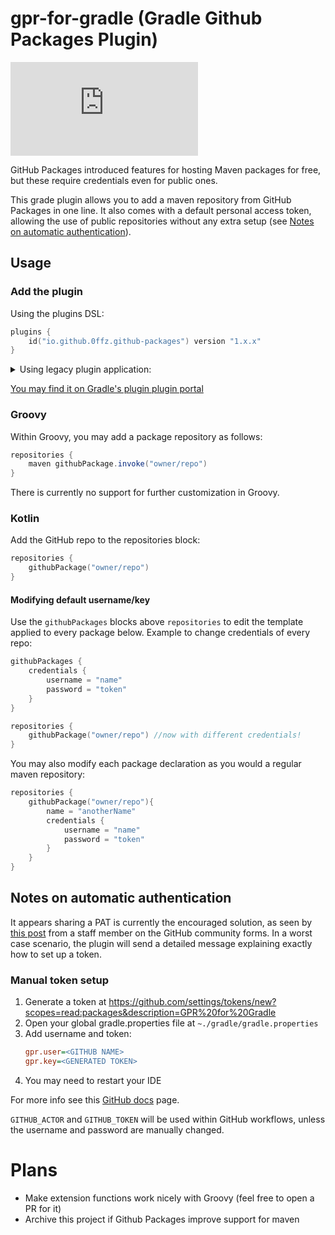 # gpr-for-gradle (Gradle Github Packages Plugin) 

[![Gradle Plugin Portal](https://badgen.net/maven/v/metadata-url/https/plugins.gradle.org/m2/io/github/0ffz/github-packages/io.github.0ffz.github-packages.gradle.plugin/maven-metadata.xml?label=gradlePluginPortal)](https://plugins.gradle.org/plugin/io.github.0ffz.github-packages)  

GitHub Packages introduced features for hosting Maven packages for free, but these require credentials even for public ones.

This grade plugin allows you to add a maven repository from GitHub Packages in one line. It also comes with a default personal access token, allowing the use of public repositories without any extra setup (see [Notes on automatic authentication](#notes-on-automatic-authentication)).

## Usage

### Add the plugin

Using the plugins DSL:

```kotlin
plugins {
    id("io.github.0ffz.github-packages") version "1.x.x"
}
```

<details>
<summary>Using legacy plugin application: </summary>
<p>

```kotlin
buildscript {
  repositories {
    maven {
      url = uri("https://plugins.gradle.org/m2/")
    }
  }
  dependencies {
    classpath("gradle.plugin.io.github.0ffz:gpr-for-gradle:1.x.x")
  }
}

apply(plugin = "io.github.0ffz.github-packages")
```
</p>
</details>

[You may find it on Gradle's plugin plugin portal](https://plugins.gradle.org/plugin/io.github.0ffz.github-packages) 


### Groovy

Within Groovy, you may add a package repository as follows: 

```groovy
repositories {
    maven githubPackage.invoke("owner/repo")
}
```

There is currently no support for further customization in Groovy.

### Kotlin

Add the GitHub repo to the repositories block:

```kotlin
repositories {
    githubPackage("owner/repo")
}
```

#### Modifying default username/key

Use the `githubPackages` blocks above `repositories` to edit the template applied to every package below. Example to change credentials of every repo:

```kotlin
githubPackages {
    credentials {
        username = "name"
        password = "token"
    }
}

repositories {
    githubPackage("owner/repo") //now with different credentials!
}
```

You may also modify each package declaration as you would a regular maven repository:

```kotlin
repositories {
    githubPackage("owner/repo"){
        name = "anotherName"
        credentials {
            username = "name"
            password = "token"
        }
    }
}
```

## Notes on automatic authentication

It appears sharing a PAT is currently the encouraged solution, as seen by [this post](https://github.community/t/download-from-github-package-registry-without-authentication/14407/38) from a staff member on the GitHub community forms. In a worst case scenario, the plugin will send a detailed message explaining exactly how to set up a token.

### Manual token setup

1. Generate a token at https://github.com/settings/tokens/new?scopes=read:packages&description=GPR%20for%20Gradle
2. Open your global gradle.properties file at `~./gradle/gradle.properties`
3. Add username and token:
    ```ini
    gpr.user=<GITHUB NAME>
    gpr.key=<GENERATED TOKEN>
   ```
4. You may need to restart your IDE

For more info see this [GitHub docs](https://docs.github.com/en/packages/using-github-packages-with-your-projects-ecosystem/configuring-gradle-for-use-with-github-packages#authenticating-to-github-packages) page.

`GITHUB_ACTOR` and `GITHUB_TOKEN` will be used within GitHub workflows, unless the username and password are manually changed.

# Plans

- Make extension functions work nicely with Groovy (feel free to open a PR for it)
- Archive this project if Github Packages improve support for maven
